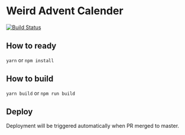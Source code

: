 # Weird Advent Calender

[![Build Status](https://travis-ci.org/weirdmeetup/advent-calendar.svg?branch=master)](https://travis-ci.org/weirdmeetup/advent-calendar)

## How to ready

`yarn` or `npm install`

## How to build

`yarn build` or `npm run build`

## Deploy

Deployment will be triggered automatically when PR merged to master.

